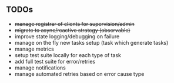 TODOs
-----
- ~~manage registrar of clients for supervision/admin~~
- ~~migrate to async/reactive strategy (observable)~~
- improve state logging/debugging on failure
- manage on the fly new tasks setup (task which generate tasks)
- manage metrics
- setup test suite locally for each type of task
- add full test suite for error/retries
- manage notifications
- manage automated retries based on error cause type
